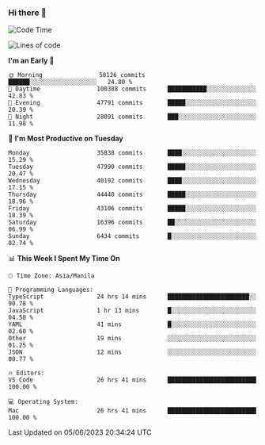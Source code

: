 ### Hi there 👋

<!--START_SECTION:waka-->
![Code Time](http://img.shields.io/badge/Code%20Time-4%2C030%20hrs%2044%20mins-blue)

![Lines of code](https://img.shields.io/badge/From%20Hello%20World%20I%27ve%20Written-98.2%20million%20lines%20of%20code-blue)

**I'm an Early 🐤** 

```text
🌞 Morning                58126 commits       ██████░░░░░░░░░░░░░░░░░░░   24.80 % 
🌆 Daytime                100388 commits      ███████████░░░░░░░░░░░░░░   42.83 % 
🌃 Evening                47791 commits       █████░░░░░░░░░░░░░░░░░░░░   20.39 % 
🌙 Night                  28091 commits       ███░░░░░░░░░░░░░░░░░░░░░░   11.98 % 
```
📅 **I'm Most Productive on Tuesday** 

```text
Monday                   35838 commits       ████░░░░░░░░░░░░░░░░░░░░░   15.29 % 
Tuesday                  47990 commits       █████░░░░░░░░░░░░░░░░░░░░   20.47 % 
Wednesday                40192 commits       ████░░░░░░░░░░░░░░░░░░░░░   17.15 % 
Thursday                 44440 commits       █████░░░░░░░░░░░░░░░░░░░░   18.96 % 
Friday                   43106 commits       █████░░░░░░░░░░░░░░░░░░░░   18.39 % 
Saturday                 16396 commits       ██░░░░░░░░░░░░░░░░░░░░░░░   06.99 % 
Sunday                   6434 commits        █░░░░░░░░░░░░░░░░░░░░░░░░   02.74 % 
```


📊 **This Week I Spent My Time On** 

```text
🕑︎ Time Zone: Asia/Manila

💬 Programming Languages: 
TypeScript               24 hrs 14 mins      ███████████████████████░░   90.78 % 
JavaScript               1 hr 13 mins        █░░░░░░░░░░░░░░░░░░░░░░░░   04.58 % 
YAML                     41 mins             █░░░░░░░░░░░░░░░░░░░░░░░░   02.60 % 
Other                    19 mins             ░░░░░░░░░░░░░░░░░░░░░░░░░   01.25 % 
JSON                     12 mins             ░░░░░░░░░░░░░░░░░░░░░░░░░   00.77 % 

🔥 Editors: 
VS Code                  26 hrs 41 mins      █████████████████████████   100.00 % 

💻 Operating System: 
Mac                      26 hrs 41 mins      █████████████████████████   100.00 % 
```


 Last Updated on 05/06/2023 20:34:24 UTC
<!--END_SECTION:waka-->


<!--
**rad182/rad182** is a ✨ _special_ ✨ repository because its `README.md` (this file) appears on your GitHub profile.

Here are some ideas to get you started:

- 🔭 I’m currently working on ...
- 🌱 I’m currently learning ...
- 👯 I’m looking to collaborate on ...
- 🤔 I’m looking for help with ...
- 💬 Ask me about ...
- 📫 How to reach me: ...
- 😄 Pronouns: ...
- ⚡ Fun fact: ...
-->
